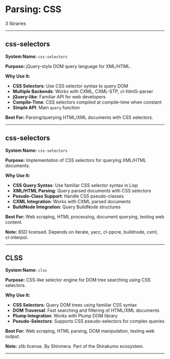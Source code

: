 # Parsing: CSS

3 libraries

---

## css-selectors

**System Name:** `css-selectors`

**Purpose:** jQuery-style DOM query language for XML/HTML.

**Why Use It:**
- **CSS Selectors**: Use CSS selector syntax to query DOM
- **Multiple Backends**: Works with CXML, CXML-STP, cl-html5-parser
- **jQuery-like**: Familiar API for web developers
- **Compile-Time**: CSS selectors compiled at compile-time when constant
- **Simple API**: Main `query` function

**Best For:** Parsing/querying HTML/XML documents with CSS selectors.

---


## css-selectors

**System Name:** `css-selectors`

**Purpose:** Implementation of CSS selectors for querying XML/HTML documents.

**Why Use It:**
- **CSS Query Syntax**: Use familiar CSS selector syntax in Lisp
- **XML/HTML Parsing**: Query parsed documents with CSS selectors
- **Pseudo-Class Support**: Handle CSS pseudo-classes
- **CXML Integration**: Works with CXML parsed documents
- **BuildNode Integration**: Query BuildNode structures

**Best For:** Web scraping, HTML processing, document querying, testing web content.

**Note:** BSD licensed. Depends on iterate, yacc, cl-ppcre, buildnode, cxml, cl-interpol.

---


## CLSS

**System Name:** `clss`

**Purpose:** CSS-like selector engine for DOM tree searching using CSS selectors.

**Why Use It:**
- **CSS Selectors**: Query DOM trees using familiar CSS syntax
- **DOM Traversal**: Fast searching and filtering of HTML/XML documents
- **Plump Integration**: Works with Plump DOM library
- **Pseudo-Selectors**: Supports CSS pseudo-selectors for complex queries

**Best For:** Web scraping, HTML parsing, DOM manipulation, testing web output.

**Note:** zlib license. By Shinmera. Part of the Shirakumo ecosystem.

---


